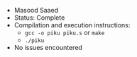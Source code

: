 * Masood Saaed
* Status: Complete
* Compilation and execution instructions:
  * `gcc -o piku piku.s` or `make`
  * `./piku`
* No issues encountered
